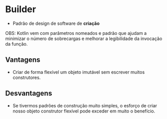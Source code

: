 # Builder

- Padrão de design de software de **criação**

OBS: Kotlin vem com parâmetros nomeados e padrão que ajudam a minimizar o número de sobrecargas e melhorar a legibilidade da invocação da função.

## Vantagens
- Criar de forma flexível um objeto imutável sem escrever muitos construtores.

## Desvantagens
- Se tivermos padrões de construção muito simples, o esforço de criar nosso objeto construtor flexível pode exceder em muito o benefício.
